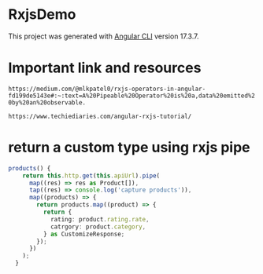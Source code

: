 # RxjsDemo

This project was generated with [Angular CLI](https://github.com/angular/angular-cli) version 17.3.7.

# Important link and resources

`https://medium.com/@mlkpatel0/rxjs-operators-in-angular-fd199de5143e#:~:text=A%20Pipeable%20Operator%20is%20a,data%20emitted%20by%20an%20observable.`

`https://www.techiediaries.com/angular-rxjs-tutorial/`

# return a custom type using rxjs pipe

```ts
products() {
    return this.http.get(this.apiUrl).pipe(
      map((res) => res as Product[]),
      tap((res) => console.log('capture products')),
      map((products) => {
        return products.map((product) => {
          return {
            rating: product.rating.rate,
            catrgory: product.category,
          } as CustomizeResponse;
        });
      })
    );
  }
```
